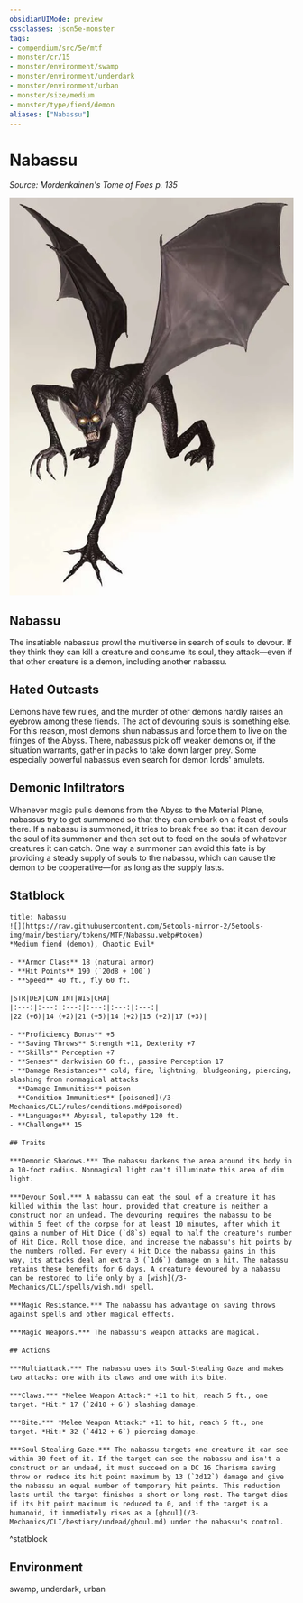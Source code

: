 ```yaml
---
obsidianUIMode: preview
cssclasses: json5e-monster
tags:
- compendium/src/5e/mtf
- monster/cr/15
- monster/environment/swamp
- monster/environment/underdark
- monster/environment/urban
- monster/size/medium
- monster/type/fiend/demon
aliases: ["Nabassu"]
---
```

# Nabassu
*Source: Mordenkainen's Tome of Foes p. 135*  

![](https://raw.githubusercontent.com/5etools-mirror-2/5etools-img/main/bestiary/MTF/Nabassu.webp#right)  
## Nabassu

The insatiable nabassus prowl the multiverse in search of souls to devour. If they think they can kill a creature and consume its soul, they attack—even if that other creature is a demon, including another nabassu.

## Hated Outcasts

Demons have few rules, and the murder of other demons hardly raises an eyebrow among these fiends. The act of devouring souls is something else. For this reason, most demons shun nabassus and force them to live on the fringes of the Abyss. There, nabassus pick off weaker demons or, if the situation warrants, gather in packs to take down larger prey. Some especially powerful nabassus even search for demon lords' amulets.

## Demonic Infiltrators

Whenever magic pulls demons from the Abyss to the Material Plane, nabassus try to get summoned so that they can embark on a feast of souls there. If a nabassu is summoned, it tries to break free so that it can devour the soul of its summoner and then set out to feed on the souls of whatever creatures it can catch. One way a summoner can avoid this fate is by providing a steady supply of souls to the nabassu, which can cause the demon to be cooperative—for as long as the supply lasts.


## Statblock

```ad-statblock
title: Nabassu
![](https://raw.githubusercontent.com/5etools-mirror-2/5etools-img/main/bestiary/tokens/MTF/Nabassu.webp#token)
*Medium fiend (demon), Chaotic Evil*

- **Armor Class** 18 (natural armor)
- **Hit Points** 190 (`20d8 + 100`) 
- **Speed** 40 ft., fly 60 ft.

|STR|DEX|CON|INT|WIS|CHA|
|:---:|:---:|:---:|:---:|:---:|:---:|
|22 (+6)|14 (+2)|21 (+5)|14 (+2)|15 (+2)|17 (+3)|

- **Proficiency Bonus** +5
- **Saving Throws** Strength +11, Dexterity +7
- **Skills** Perception +7
- **Senses** darkvision 60 ft., passive Perception 17
- **Damage Resistances** cold; fire; lightning; bludgeoning, piercing, slashing from nonmagical attacks
- **Damage Immunities** poison
- **Condition Immunities** [poisoned](/3-Mechanics/CLI/rules/conditions.md#poisoned)
- **Languages** Abyssal, telepathy 120 ft.
- **Challenge** 15

## Traits

***Demonic Shadows.*** The nabassu darkens the area around its body in a 10-foot radius. Nonmagical light can't illuminate this area of dim light.

***Devour Soul.*** A nabassu can eat the soul of a creature it has killed within the last hour, provided that creature is neither a construct nor an undead. The devouring requires the nabassu to be within 5 feet of the corpse for at least 10 minutes, after which it gains a number of Hit Dice (`d8`s) equal to half the creature's number of Hit Dice. Roll those dice, and increase the nabassu's hit points by the numbers rolled. For every 4 Hit Dice the nabassu gains in this way, its attacks deal an extra 3 (`1d6`) damage on a hit. The nabassu retains these benefits for 6 days. A creature devoured by a nabassu can be restored to life only by a [wish](/3-Mechanics/CLI/spells/wish.md) spell.

***Magic Resistance.*** The nabassu has advantage on saving throws against spells and other magical effects.

***Magic Weapons.*** The nabassu's weapon attacks are magical.

## Actions

***Multiattack.*** The nabassu uses its Soul-Stealing Gaze and makes two attacks: one with its claws and one with its bite.

***Claws.*** *Melee Weapon Attack:* +11 to hit, reach 5 ft., one target. *Hit:* 17 (`2d10 + 6`) slashing damage.

***Bite.*** *Melee Weapon Attack:* +11 to hit, reach 5 ft., one target. *Hit:* 32 (`4d12 + 6`) piercing damage.

***Soul-Stealing Gaze.*** The nabassu targets one creature it can see within 30 feet of it. If the target can see the nabassu and isn't a construct or an undead, it must succeed on a DC 16 Charisma saving throw or reduce its hit point maximum by 13 (`2d12`) damage and give the nabassu an equal number of temporary hit points. This reduction lasts until the target finishes a short or long rest. The target dies if its hit point maximum is reduced to 0, and if the target is a humanoid, it immediately rises as a [ghoul](/3-Mechanics/CLI/bestiary/undead/ghoul.md) under the nabassu's control.
```
^statblock

## Environment

swamp, underdark, urban